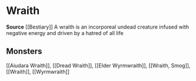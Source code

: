 ﻿---
id: '260'
name: Wraith
rarity: Common
source: '[[DATABASE/source/Bestiary|Bestiary]]'
trait:
- Wraith
type: Trait

---
# Wraith

**Source** [[Bestiary]]
A wraith is an incorporeal undead creature infused with negative energy and driven by a hatred of all life

## Monsters

[[Aiudara Wraith]], [[Dread Wraith]], [[Elder Wyrmwraith]], [[Wraith, Smog]], [[Wraith]], [[Wyrmwraith]]
